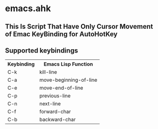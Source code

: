 # emacs.ahk

## This Is Script That Have Only Cursor Movement of Emac KeyBinding for AutoHotKey

## Supported keybindings

<table>
  <tr>
    <th>Keybinding</th>
    <th>Emacs Lisp Function</th>
  </tr>
<td>C-k</td>
<td>kill-line</td>
</tr>
<td>C-a</td>
<td>move-beginning-of-line</td>
</tr>
<tr>
<td>C-e</td>
<td>move-end-of-line</td>
</tr>
<tr>
<td>C-p</td>
<td>previous-line</td>
</tr>
<tr>
<td>C-n</td>
<td>next-line</td>
</tr>
<tr>
<td>C-f</td>
<td>forward-char</td>
</tr>
<tr>
<td>C-b</td>
<td>backward-char</td>
</tr>
<tr>
